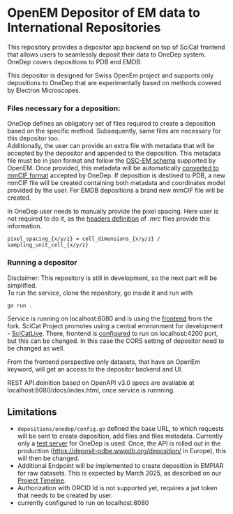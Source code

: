 # OpenEM Depositor of EM data to International Repositories

This repository provides a depositor app backend on top of SciCat frontend that allows users to seamlessly  deposit their data to OneDep system. OneDep covers depositions to PDB end EMDB.  

This depositor is designed for Swiss OpenEm project and supports only depositions to OneDep that are experimentally based on methods covered by Electron Microscopes. 

### Files necessary for a deposition:
OneDep defines an obligatory set of files required to create a deposition based on the specific method. Subsequently, same files are necessary for this depositor too.  
Additionally, the user can provide an extra file with metadata that will be accepted by the depositor and appended to the deposition. This metadata file must be in json format and follow the [OSC-EM schema](https://github.com/osc-em/OSCEM_Schemas) supported by OpenEM. Once provided, this metadata will be automatically [converted to mmCIF format](https://github.com/osc-em/converter-OSCEM-to-mmCIF) accepted by OneDep. If deposition is destined to PDB, a new mmCIF file will be created containing both metadata and coordinates model provided by the user. For EMDB depositions a brand new mmCIF file will be created.  

In OneDep user needs to manually provide the pixel spacing. Here user is not required to do it, as the [headers definition](https://bio3d.colorado.edu/imod/betaDoc/mrc_format.txt) of _.mrc_ files provide this information.  

`pixel_spacing_{x/y/z} = cell_dimensions_{x/y/z} / sampling_unit_cell_{x/y/z}`

### Running a depositor 
Disclaimer: This repository is still in development, so the next part will be simplified.  
To run the service, clone the repository, go inside it and run with

```go run .```

Service is running on localhost:8080 and is using the [frontend](https://github.com/sofyalaski/frontend/tree/em-export-from-dataset) from the fork. SciCat Project promotes using a central environment for development - [SciCatLive](https://github.com/SciCatProject/scicatlive/). There, frontend is [configured](https://github.com/SciCatProject/scicatlive/blob/main/services/frontend/.env) to run on localhost:4200 port, but this can be changed. In this case the CORS setting of depositor need to be changed as well. 


From the frontend perspective only datasets, that have an OpenEm keyword, will get an access to the depositor backend and UI.

REST API.deinition based on OpenAPI v3.0 specs are available at localhost:8080/docs/index.html, once service is runnning. 
## Limitations
* `depositions/onedep/config.go` defined the base URL, to which requests will be sent to create deposition, add files and files metadata. Currently only a [test server](https://onedep-depui-test.wwpdb.org/) for OneDep is used. Once, the API is rolled out in the production (https://deposit-pdbe.wwpdb.org/deposition/ in Europe), this will then be changed. 
* Additional Endpoint will be implemented to create deposition in EMPIAR for raw datasets. This is expected by March 2025, as described on our [Project Timeline](https://swissopenem.github.io/timeline/).
* Authorization with ORCID Id is not supported yet, requires a jwt token that needs to be created by user.
* currently configured to run on localhost:8080 
